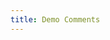 ```yaml
---
title: Demo Comments
---
```


<!-- markdownlint-disable MD033 -->

<ConfluencePage v-bind:metadata="false" type='title' pageId='32981'/>

<Comment pageId='32981'/>
